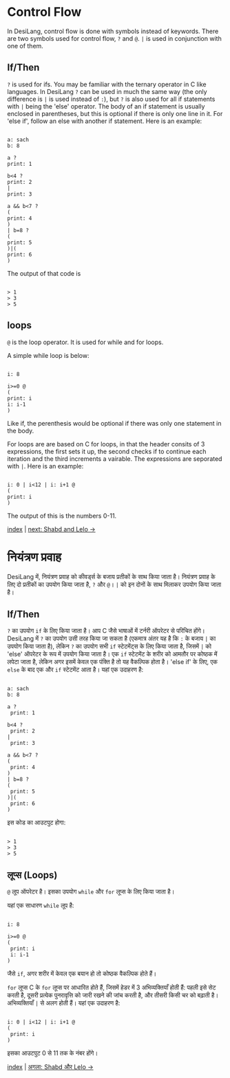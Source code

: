 # Control Flow

In DesiLang, control flow is done with symbols instead of keywords. There are two symbols used for control flow, `?` and `@`. `|` is used in conjunction with one of them.

## If/Then

`?` is used for ifs. You may be familiar with the ternary operator in C like languages. In DesiLang `?` can be used in much the same way (the only difference is `|` is used instead of `:`), but `?` is also used for all if statements with `|` being the 'else' operator. The body of an if statement is usually enclosed in parentheses, but this is optional if there is only one line in it. For 'else if', follow an else with another if statement. Here is an example:

```

a: sach
b: 8

a ?
print: 1

b<4 ?
print: 2
|
print: 3

a && b<7 ?
(
print: 4
)
| b=8 ?
(
print: 5
)|(
print: 6
)

```

The output of that code is

```

> 1
> 3
> 5

```

## loops

`@` is the loop operator. It is used for while and for loops.

A simple while loop is below:

```

i: 8

i>=0 @
(
print: i
i: i-1
)

```

Like if, the perenthesis would be optional if there was only one statement in the body.

For loops are are based on C for loops, in that the header consits of 3 expressions, the first sets it up, the second checks if to continue each iteration and the third increments a vairable. The expressions are seporated with `|`. Here is an example:

```

i: 0 | i<12 | i: i+1 @
(
print: i
)

```

The output of this is the numbers 0-11.

[index](index.md) | [next: Shabd and Lelo ->](4_Shabd_And_Lelo.md)

# नियंत्रण प्रवाह

DesiLang में, नियंत्रण प्रवाह को कीवर्ड्स के बजाय प्रतीकों के साथ किया जाता है। नियंत्रण प्रवाह के लिए दो प्रतीकों का उपयोग किया जाता है, `?` और `@`। `|` को इन दोनों के साथ मिलाकर उपयोग किया जाता है।

## If/Then

`?` का उपयोग `if` के लिए किया जाता है। आप C जैसे भाषाओं में टर्नरी ऑपरेटर से परिचित होंगे। DesiLang में `?` का उपयोग उसी तरह किया जा सकता है (एकमात्र अंतर यह है कि `:` के बजाय `|` का उपयोग किया जाता है), लेकिन `?` का उपयोग सभी `if` स्टेटमेंट्स के लिए किया जाता है, जिसमें `|` को 'else' ऑपरेटर के रूप में उपयोग किया जाता है। एक `if` स्टेटमेंट के शरीर को आमतौर पर कोष्ठक में लपेटा जाता है, लेकिन अगर इसमें केवल एक पंक्ति है तो यह वैकल्पिक होता है। 'else if' के लिए, एक `else` के बाद एक और `if` स्टेटमेंट आता है। यहां एक उदाहरण है:

```

a: sach
b: 8

a ?
 print: 1

b<4 ?
 print: 2
|
 print: 3

a && b<7 ?
(
 print: 4
)
| b=8 ?
(
 print: 5
)|(
 print: 6
)

```

इस कोड का आउटपुट होगा:

```

> 1
> 3
> 5

```

## लूप्स (Loops)

`@` लूप ऑपरेटर है। इसका उपयोग `while` और `for` लूप्स के लिए किया जाता है।

यहां एक साधारण `while` लूप है:

```

i: 8

i>=0 @
(
 print: i
 i: i-1
)

```

जैसे `if`, अगर शरीर में केवल एक बयान हो तो कोष्ठक वैकल्पिक होते हैं।

`for` लूप्स C के `for` लूप्स पर आधारित होते हैं, जिसमें हेडर में 3 अभिव्यक्तियाँ होती हैं: पहली इसे सेट करती है, दूसरी प्रत्येक पुनरावृत्ति को जारी रखने की जांच करती है, और तीसरी किसी चर को बढ़ाती है। अभिव्यक्तियाँ `|` से अलग होती हैं। यहां एक उदाहरण है:

```

i: 0 | i<12 | i: i+1 @
(
 print: i
)

```

इसका आउटपुट 0 से 11 तक के नंबर होंगे।

[index](index.md) | [अगला: Shabd और Lelo ->](4_Shabd_And_Lelo.md)
